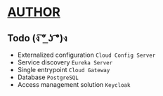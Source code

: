 # [AUTHOR](https://github.com/Praepost)

## Todo  (ง ͠° ͟ʖ ͡°)ง
- Externalized configuration `Cloud Config Server`
- Service discovery `Eureka Server`
- Single entrypoint `Cloud Gateway`
- Database `PostgreSQL`
- Access management solution `Keycloak`